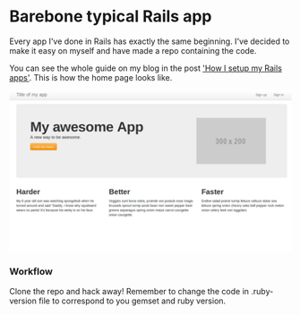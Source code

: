 # Barebone typical Rails app

Every app I've done in Rails has exactly the same beginning. I've decided to
make it easy on myself and have made a repo containing the code.

You can see the whole guide on my blog in the post ['How I setup my Rails
apps'](http://svenduplic.com/2012/12/22/how-i-setup-my-rails-app.html). This is
how the home page looks like.

![Barebone Home](/app/assets/images/barebone_home.png)

### Workflow

Clone the repo and hack away! Remember to change the code in .ruby-version file
to correspond to you gemset and ruby version.
